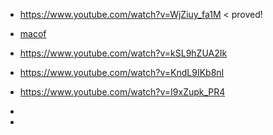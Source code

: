 
- https://www.youtube.com/watch?v=WjZiuy_fa1M < proved! 

- [macof](https://www.youtube.com/watch?v=1p1M75HXZcc)
- https://www.youtube.com/watch?v=kSL9hZUA2Ik
- https://www.youtube.com/watch?v=KndL9IKb8nI
- https://www.youtube.com/watch?v=I9xZupk_PR4
- 
- 
